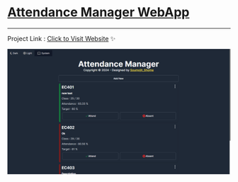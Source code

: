 # [Attendance Manager WebApp](https://nextjs-attendance-manager.vercel.app/)

---

Project Link : [Click to Visit Website](https://nextjs-attendance-manager.vercel.app/) ✨



<img src="./assets/attendance-managerpic.png" alt="attendance-manager Img"/><br>




